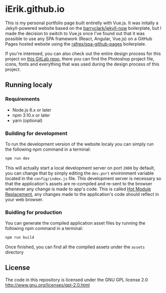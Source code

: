# iErik.github.io
This is my personal portfolio page built entirelly with Vue.js. It was initally
a Jekyll-powered website based on the
[barryclark/jekyll-now](https://github.com/barryclark/jekyll-now) boilerplate,
but I made the decision to switch to Vue.js once I've found out that it was
possible to use any SPA framework (React, Angular, Vue.js) on a GitHub Pages
hosted website using the
[rafrex/spa-github-pages](https://github.com/rafrex/spa-github-pages)
boilerplate.


If you're interesed, you can also check out the entire design process for this
project on [this GitLab repo](https://gitlab.com/Isidore/ierik.github-mockup),
there you can find the Photoshop project file, icons, fonts and everything that
was used during the design process of this project.

## Running localy

### Requirements

- Node.js 6.x or later
- npm 3.10.x or later
- yarn (optional)

### Building for development

To run the development version of the website localy you can simply run the
following npm command in a terminal:

```bash
npm run dev
```

This will actually start a local development server on port `2000` by default,
you can change that by simply editing the `dev.port` environment variable
located in the `config/index.js` file. This development server is necessary so
that the application's assets are re-compiled and re-sent to the browser
whenever any change is made to app's code. This is called
[Hot Module Replacement](https://webpack.js.org/concepts/hot-module-replacement/),
any changes made to the application's code should reflect in your web browser.

### Buidling for production

You can generate the compiled application asset files by running the following
npm command in a terminal:

```bash
npm run build
```

Once finished, you can find all the compiled assets under the `assets` directory

## License

The code in this repository is licensed under the GNU GPL license 2.0
http://www.gnu.org/licenses/gpl-2.0.html
